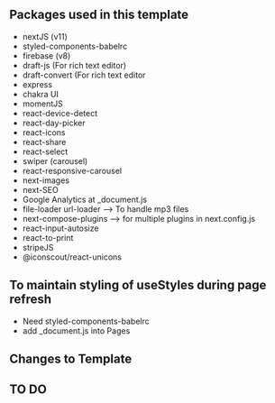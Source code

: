 ## Packages used in this template

- nextJS (v11)
- styled-components-babelrc
- firebase (v8)
- draft-js (For rich text editor)
- draft-convert (For rich text editor
- express
- chakra UI
- momentJS
- react-device-detect
- react-day-picker
- react-icons
- react-share
- react-select
- swiper (carousel)
- react-responsive-carousel
- next-images
- next-SEO
- Google Analytics at \_document.js
- file-loader url-loader --> To handle mp3 files
- next-compose-plugins --> for multiple plugins in next.config.js
- react-input-autosize
- react-to-print
- stripeJS
- @iconscout/react-unicons

## To maintain styling of useStyles during page refresh

- Need styled-components-babelrc
- add \_document.js into Pages

## Changes to Template

## TO DO
